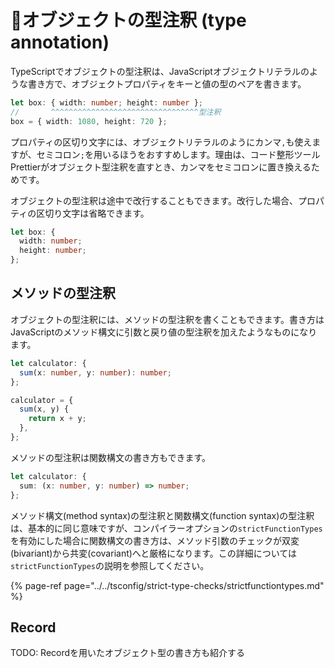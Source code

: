 # 🚧オブジェクトの型注釈 \(type annotation\)

TypeScriptでオブジェクトの型注釈は、JavaScriptオブジェクトリテラルのような書き方で、オブジェクトプロパティをキーと値の型のペアを書きます。

```typescript
let box: { width: number; height: number };
//       ^^^^^^^^^^^^^^^^^^^^^^^^^^^^^^^^^型注釈
box = { width: 1080, height: 720 };
```

プロパティの区切り文字には、オブジェクトリテラルのようにカンマ`,`も使えますが、セミコロン`;`を用いるほうをおすすめします。理由は、コード整形ツールPrettierがオブジェクト型注釈を直すとき、カンマをセミコロンに置き換えるためです。

オブジェクトの型注釈は途中で改行することもできます。改行した場合、プロパティの区切り文字は省略できます。

```typescript
let box: {
  width: number;
  height: number;
};
```

## メソッドの型注釈

オブジェクトの型注釈には、メソッドの型注釈を書くこともできます。書き方はJavaScriptのメソッド構文に引数と戻り値の型注釈を加えたようなものになります。

```typescript
let calculator: {
  sum(x: number, y: number): number;
};

calculator = {
  sum(x, y) {
    return x + y;
  },
};
```

メソッドの型注釈は関数構文の書き方もできます。

```typescript
let calculator: {
  sum: (x: number, y: number) => number;
};
```

メソッド構文\(method syntax\)の型注釈と関数構文\(function syntax\)の型注釈は、基本的に同じ意味ですが、コンパイラーオプションの`strictFunctionTypes`を有効にした場合に関数構文の書き方は、メソッド引数のチェックが双変\(bivariant\)から共変\(covariant\)へと厳格になります。この詳細については`strictFunctionTypes`の説明を参照してください。

{% page-ref page="../../tsconfig/strict-type-checks/strictfunctiontypes.md" %}

## Record

TODO: Recordを用いたオブジェクト型の書き方も紹介する

